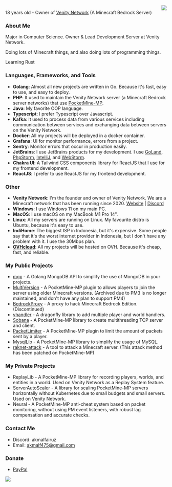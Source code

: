 <img src="https://github-readme-stats-sigma-five.vercel.app/api?username=AkmalFairuz&theme=vue&show_icons=true&count_private=true&include_all_commits=true" align="right"/>

18 years old - Owner of [Venity Network](https://github.com/VenityNetwork) (A Minecraft Bedrock Server)

### About Me

Major in Computer Science. 
Owner & Lead Development Server at Venity Network.

Doing lots of Minecraft things, and also doing lots of programming things. 

Learning Rust

### Languages, Frameworks, and Tools

- **Golang**: Almost all new projects are written in Go. Because it's fast, easy to use, and easy to deploy.
- **PHP**: It used to maintain the Venity Network server (a Minecraft Bedrock server networks) that use [PocketMine-MP](https://github.com/pmmp/PocketMine-MP).
- **Java**: My favorite OOP language.
- **Typescript**: I prefer Typescript over Javascript.
- **Kafka**: It used to process data from various services including communication between services and exchanging data between servers on the Venity Network.
- **Docker**: All my projects will be deployed in a docker container.
- **Grafana**: UI for monitor performance, errors from a project.
- **Sentry**: Monitor errors that occur in production easily.
- **JetBrains**: I use JetBrains products for my development. I use [GoLand](https://www.jetbrains.com/go/), [PhpStorm](https://www.jetbrains.com/phpstorm/), [IntelliJ](https://www.jetbrains.com/idea/), and [WebStorm](https://www.jetbrains.com/webstorm/).
- **Chakra UI**: A Tailwind CSS components library for ReactJS that I use for my frontend development.
- **ReactJS**: I prefer to use ReactJS for my frontend development.

### Other
- **Venity Network**: I'm the founder and owner of Venity Network. We are a Minecraft network that has been running since 2020. [Website](https://venitymc.com) | [Discord](https://venitymc.com/discord)
- **Windows**: I use Windows 11 on my main PC.
- **MacOS**: I use macOS on my MacBook M1 Pro 14".
- **Linux**: All my servers are running on Linux. My favourite distro is Ubuntu, because it's easy to use.
- **IndiHome**: The biggest ISP in Indonesia, but it's expensive. Some people say that it's the worst internet provider in Indonesia, but I don't have any problem with it. I use the 30Mbps plan.  
- **[OVHcloud](https://ovh.com)**: All my projects will be hosted on OVH. Because it's cheap, fast, and reliable.

### My Public Projects
- [mgx](https://github.com/AkmalFairuz/mgx) - A Golang MongoDB API to simplify the use of MongoDB in your projects.
- [MultiVersion](https://github.com/AkmalFairuz/MultiVersion) - A PocketMine-MP plugin to allows players to join the server using older Minecraft versions. (Archived due to PM3 is no longer maintained, and don't have any plan to support PM4)
- [BedrockProxy](https://github.com/AkmalFairuz/BedrockProxy) - A proxy to hack Minecraft Bedrock Edition. (Discontinued)
- [vhandler](https://github.com/VenityNetwork/vhandler) - A dragonfly library to add multiple player and world handlers.
- [Sobana](https://github.com/AkmalFairuz/Sobana) - A PocketMine-MP library to create multithreading TCP server and client.
- [PacketLimiter](https://github.com/AkmalFairuz/PacketLimiter) - A PocketMine-MP plugin to limit the amount of packets sent by a player.
- [MysqlLib](https://github.com/VenityNetwork/MysqlLib) - A PocketMine-MP library to simplify the usage of MySQL.
- [raknet-attack](https://github.com/AkmalFairuz/raknet-attack) - A tool to attack a Minecraft server. (This attack method has been patched on PocketMine-MP)

### My Private Projects
- ReplayLib - A PocketMine-MP library for recording players, worlds, and entities in a world. Used on Venity Network as a Replay System feature.
- ServerAutoScaler - A library for scaling PocketMine-MP servers horizontally without Kubernetes due to small budgets and small servers. Used on Venity Network.
- Neural - A PocketMine-MP anti-cheat system based on packet monitoring, without using PM event listeners, with robust lag compensation and accurate checks.

### Contact Me
- Discord: akmalfairuz
- Email: akmalf475@gmail.com

### Donate
- [PayPal](https://paypal.me/akmalfairuz)

<img src="https://github-readme-stats-sigma-five.vercel.app/api/top-langs/?username=AkmalFairuz&hide=shell,css,nsis&layout=compact"/>
